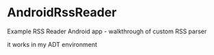 # AndroidRssReader
Example RSS Reader Android app - walkthrough of custom RSS parser

it works in my ADT environment
